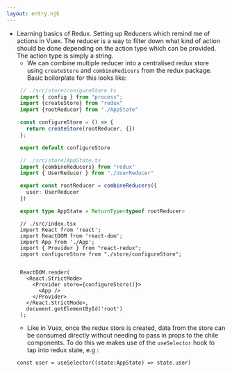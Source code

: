 ```yaml
---
layout: entry.njk
---
```


- Learning basics of Redux. Setting up Reducers which remind me of actions in Vuex. The reducer is a way to filter down what kind of action should be done depending on the action type which can be provided. The action type is simply a string. 
   - We can combine multiple reducer into a centralised redux store using `createStore` and `combineRedicers` from the redux package. Basic boilerplate for this looks like:
   ```ts
    // ./src/store/conigureStore.ts
    import { config } from "process";
    import {createStore} from "redux"
    import {rootReducer} from "./AppState"

    const configureStore = () => {
      return createStore(rootReducer, {})
    };

    export default configureStore
   ```
   ```ts
    // ./src/store/AppState.ts
    import {combineReducers} from "redux"
    import { UserReducer } from "./UserReducer"

    export const rootReducer = combineReducers({
      user: UserReducer
    })

    export type AppState = ReturnType<typeof rootReducer>

   ``` 
   ```tsx
    // ./src/index.tsx
    import React from 'react';
    import ReactDOM from 'react-dom';
    import App from './App';
    import { Provider } from "react-redux";
    import configureStore from "./store/configureStore";


    ReactDOM.render(
      <React.StrictMode>
        <Provider store={configureStore()}>
          <App />
        </Provider>
      </React.StrictMode>,
      document.getElementById('root')
    );
   ```
   - Like in Vuex, once the redux store is created, data from the store can be consumed directly without needing to pass in props to the chile components. To do this we makes use of the `useSelector` hook to tap into redux state, e.g :
   ```tsx
   const user = useSelector((state:AppState) => state.user)
   ```
